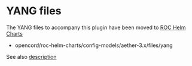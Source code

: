# YANG files
The YANG files to accompany this plugin have been moved to [ROC Helm Charts](https://gerrit.opencord.org/admin/repos/roc-helm-charts)

* opencord/roc-helm-charts/config-models/aether-3.x/files/yang

See also [description](description.md)

